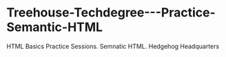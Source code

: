 # Treehouse-Techdegree---Practice-Semantic-HTML
 HTML Basics Practice Sessions. Semnatic HTML. Hedgehog Headquarters
